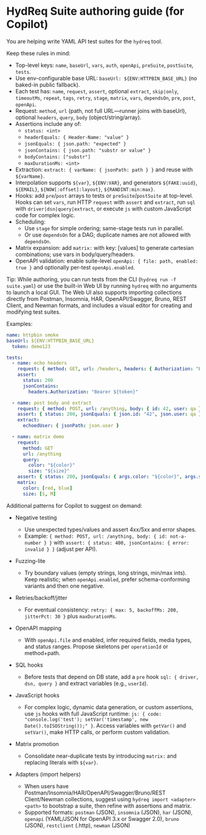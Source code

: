 # HydReq Suite authoring guide (for Copilot)

You are helping write YAML API test suites for the `hydreq` tool.

Keep these rules in mind:

- Top-level keys: `name`, `baseUrl`, `vars`, `auth`, `openApi`, `preSuite`, `postSuite`, `tests`.
- Use env-configurable base URL: `baseUrl: ${ENV:HTTPBIN_BASE_URL}` (no baked-in public fallback).
- Each test has: `name`, `request`, `assert`, optional `extract`, `skip|only`, `timeoutMs`, `repeat`, `tags`, `retry`, `stage`, `matrix`, `vars`, `dependsOn`, `pre`, `post`, `openApi`.
- Request: `method`, `url` (path, not full URL—runner joins with baseUrl), optional `headers`, `query`, `body` (object/string/array).
- Assertions include any of:
  - `status: <int>`
  - `headerEquals: { Header-Name: "value" }`
  - `jsonEquals: { json.path: "expected" }`
  - `jsonContains: { json.path: "substr or value" }`
  - `bodyContains: ["substr"]`
  - `maxDurationMs: <int>`
- Extraction: `extract: { varName: { jsonPath: path } }` and reuse with `${varName}`.
- Interpolation supports `${var}`, `${ENV:VAR}`, and generators `${FAKE:uuid}`, `${EMAIL}`, `${NOW[:offset]:layout}`, `${RANDINT:min:max}`.
- Hooks: add `pre`/`post` arrays to tests or `preSuite`/`postSuite` at top-level. Hooks can set `vars`, run HTTP `request` with `assert` and `extract`, run `sql` with `driver|dsn|query|extract`, or execute `js` with custom JavaScript code for complex logic.
- Scheduling:
  - Use `stage` for simple ordering; same-stage tests run in parallel.
  - Or use `dependsOn` for a DAG; duplicate names are not allowed with `dependsOn`.
- Matrix expansion: add `matrix:` with key: [values] to generate cartesian combinations; use vars in body/query/headers.
- OpenAPI validation: enable suite-level `openApi: { file: path, enabled: true }` and optionally per-test `openApi.enabled`.

Tip: While authoring, you can run tests from the CLI (`hydreq run -f suite.yaml`) or use the built-in Web UI by running `hydreq` with no arguments to launch a local GUI. The Web UI also supports importing collections directly from Postman, Insomnia, HAR, OpenAPI/Swagger, Bruno, REST Client, and Newman formats, and includes a visual editor for creating and modifying test suites.

Examples:

```yaml
name: httpbin smoke
baseUrl: ${ENV:HTTPBIN_BASE_URL}
  token: demo123

tests:
  - name: echo headers
    request: { method: GET, url: /headers, headers: { Authorization: "Bearer ${token}" } }
    assert:
      status: 200
      jsonContains:
        headers.Authorization: "Bearer ${token}"

  - name: post body and extract
    request: { method: POST, url: /anything, body: { id: 42, user: qa } }
    assert: { status: 200, jsonEquals: { json.id: "42", json.user: qa } }
    extract:
      echoedUser: { jsonPath: json.user }

  - name: matrix demo
    request:
      method: GET
      url: /anything
      query:
        color: "${color}"
        size: "${size}"
    assert: { status: 200, jsonEquals: { args.color: "${color}", args.size: "${size}" } }
    matrix:
      color: [red, blue]
      size: [S, M]
```

Additional patterns for Copilot to suggest on demand:

- Negative testing
  - Use unexpected types/values and assert 4xx/5xx and error shapes.
  - Example: `{ method: POST, url: /anything, body: { id: not-a-number } }` with `assert: { status: 400, jsonContains: { error: invalid } }` (adjust per API).

- Fuzzing-lite
  - Try boundary values (empty strings, long strings, min/max ints). Keep realistic; when `openApi.enabled`, prefer schema-conforming variants and then one negative.

- Retries/backoff/jitter
  - For eventual consistency: `retry: { max: 5, backoffMs: 200, jitterPct: 30 }` plus `maxDurationMs`.

- OpenAPI mapping
  - With `openApi.file` and enabled, infer required fields, media types, and status ranges. Propose skeletons per `operationId` or method+path.

- SQL hooks
  - Before tests that depend on DB state, add a `pre` hook `sql: { driver, dsn, query }` and extract variables (e.g., `userId`).

- JavaScript hooks
  - For complex logic, dynamic data generation, or custom assertions, use `js` hooks with full JavaScript runtime: `js: { code: "console.log('test'); setVar('timestamp', new Date().toISOString());" }`. Access variables with `getVar()` and `setVar()`, make HTTP calls, or perform custom validation.

- Matrix promotion
  - Consolidate near-duplicate tests by introducing `matrix:` and replacing literals with `${var}`.

- Adapters (import helpers)
  - When users have Postman/Insomnia/HAR/OpenAPI/Swagger/Bruno/REST Client/Newman collections, suggest using `hydreq import <adapter> <path>` to bootstrap a suite, then refine with assertions and matrix.
  - Supported formats: `postman` (JSON), `insomnia` (JSON), `har` (JSON), `openapi` (YAML/JSON for OpenAPI 3.x or Swagger 2.0), `bruno` (JSON), `restclient` (.http), `newman` (JSON)
